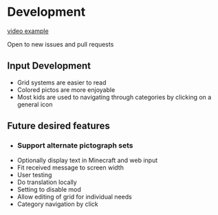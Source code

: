 # Development

[video example](https://photos.app.goo.gl/rG3nujY5LnPR7PsF8)

Open to new issues and pull requests

## Input Development

- Grid systems are easier to read
- Colored pictos are more enjoyable
- Most kids are used to navigating through categories by clicking on a general icon

## Future desired features

- ### Support alternate pictograph sets
- Optionally display text in Minecraft and web input
- Fit received message to screen width
- User testing
- Do translation locally
- Setting to disable mod
- Allow editing of grid for individual needs
- Category navigation by click
